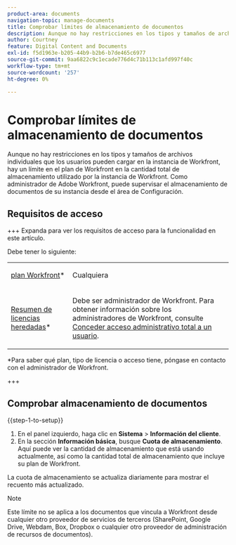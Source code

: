 ```yaml
---
product-area: documents
navigation-topic: manage-documents
title: Comprobar límites de almacenamiento de documentos
description: Aunque no hay restricciones en los tipos y tamaños de archivos individuales que los usuarios pueden cargar en la instancia de Workfront, hay un límite en el plan de Workfront en la cantidad total de almacenamiento utilizado por la instancia de Workfront. Como administrador de Adobe Workfront, puede supervisar el almacenamiento de documentos de su instancia desde el área de Configuración.
author: Courtney
feature: Digital Content and Documents
exl-id: f5d1963e-b205-44b9-b2b6-b7de465c6977
source-git-commit: 9aa6822c9c1ecade776d4c71b113c1afd997f40c
workflow-type: tm+mt
source-wordcount: '257'
ht-degree: 0%

---
```


# Comprobar límites de almacenamiento de documentos

Aunque no hay restricciones en los tipos y tamaños de archivos individuales que los usuarios pueden cargar en la instancia de Workfront, hay un límite en el plan de Workfront en la cantidad total de almacenamiento utilizado por la instancia de Workfront. Como administrador de Adobe Workfront, puede supervisar el almacenamiento de documentos de su instancia desde el área de Configuración.

## Requisitos de acceso

+++ Expanda para ver los requisitos de acceso para la funcionalidad en este artículo.

Debe tener lo siguiente:

<table style="table-layout:auto"> 
 <col> 
 <col> 
 <tbody> 
  <tr data-mc-conditions=""> 
   <td role="rowheader"><a href="https://www.workfront.com/plans" target="_blank">plan Workfront</a>*</td> 
   <td> <p>Cualquiera</p> </td> 
  </tr> 
  <tr> 
   <td role="rowheader"><a href="../../administration-and-setup/add-users/access-levels-and-object-permissions/wf-licenses.md" class="MCXref xref">Resumen de licencias heredadas</a>*</td> 
   <td> <p>Debe ser administrador de Workfront. Para obtener información sobre los administradores de Workfront, consulte <a href="../../administration-and-setup/add-users/configure-and-grant-access/grant-a-user-full-administrative-access.md" class="MCXref xref">Conceder acceso administrativo total a un usuario</a>.</p> </td> 
  </tr> 
 </tbody> 
</table>

&#42;Para saber qué plan, tipo de licencia o acceso tiene, póngase en contacto con el administrador de Workfront.

+++

## Comprobar almacenamiento de documentos

{{step-1-to-setup}}

1. En el panel izquierdo, haga clic en **Sistema** > **Información del cliente**.
1. En la sección **Información básica**, busque **Cuota de almacenamiento**. Aquí puede ver la cantidad de almacenamiento que está usando actualmente, así como la cantidad total de almacenamiento que incluye su plan de Workfront.

La cuota de almacenamiento se actualiza diariamente para mostrar el recuento más actualizado.

>[!NOTE]
>
>Este límite no se aplica a los documentos que vincula a Workfront desde cualquier otro proveedor de servicios de terceros (SharePoint, Google Drive, Webdam, Box, Dropbox o cualquier otro proveedor de administración de recursos de documentos).

